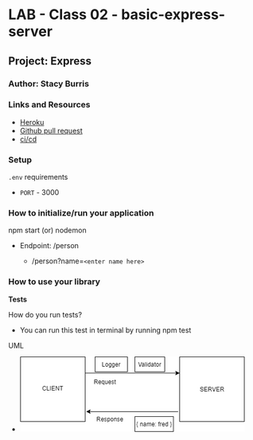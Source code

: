 # LAB - Class 02 - basic-express-server

## Project: Express

### Author: Stacy Burris 

### Links and Resources

- [Heroku](https://stacyburris-express-server.herokuapp.com/)
- [Github pull request](https://github.com/stacyburris/basic-express-server/pull/1)
- [ci/cd](https://github.com/stacyburris/basic-express-server/actions)

### Setup

`.env` requirements
  + `PORT` - 3000

### How to initialize/run your application

npm start (or) nodemon

+ Endpoint: /person

  + /person?name=`<enter name here>`

### How to use your library

**Tests**

How do you run tests?

+ You can run this test in terminal by running npm test

UML

+ ![express-server](assets/express-server.png)